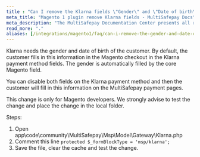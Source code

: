 ```yaml
---
title : "Can I remove the Klarna fields \"Gender\" and \"Date of birth\" in my checkout?"
meta_title: "Magento 1 plugin remove Klarna fields - MultiSafepay Docs"
meta_description: "The MultiSafepay Documentation Center presents all relevant information about our Plugins and API. You can also find support pages for payment methods, tools and general questions as well as the contact details of our Support and Integration Teams."
read_more: "."
aliases: [/integrations/magento1/faq/can-i-remove-the-gender-and-date-of-birth-field-for-the-klarna-payment-method-in-the-checkout/]
---
```


Klarna needs the gender and date of birth of the customer. By default, the customer fills in this information in the Magento checkout in the Klarna payment method fields. The gender is automatically filled by the core Magento field.

You can disable both fields on the Klarna payment method and then the customer will fill in this information on the MultiSafepay payment pages.

This change is only for Magento developers. We strongly advise to test the change and place the change in the local folder.

Steps:

1. Open app\code\community\MultiSafepay\Msp\Model\Gateway\Klarna.php
2. Comment this line `protected $_formBlockType = 'msp/klarna';`
3. Save the file, clear the cache and test the change.
